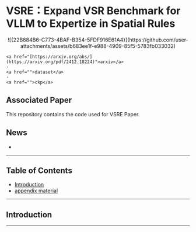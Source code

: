 # VSRE：Expand VSR Benchmark for VLLM to Expertize in Spatial Rules
  <p align="center">  
    ![{22B684B6-C773-4BAF-B354-5FDF916E61A4}](https://github.com/user-attachments/assets/b683ee1f-e988-4909-85f5-5783fb033032)

    <a href="[https://arxiv.org/abs/](https://arxiv.org/pdf/2412.18224)">arxiv</a>
    ·
    <a href="">dataset</a>
    ·
    <a href="">ckp</a>
  </p>




## Associated Paper
This repository contains the code used for VSRE Paper. 

## News
- 



---

## Table of Contents

- [Introduction](#introduction)
- [appendix material](https://github.com/user-attachments/files/18237160/appendix.pdf)



---

## Introduction


---


